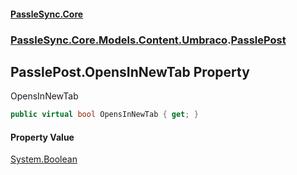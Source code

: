 #### [PassleSync.Core](index.md 'index')
### [PassleSync.Core.Models.Content.Umbraco](PassleSync.Core.Models.Content.Umbraco.md 'PassleSync.Core.Models.Content.Umbraco').[PasslePost](PassleSync.Core.Models.Content.Umbraco.PasslePost.md 'PassleSync.Core.Models.Content.Umbraco.PasslePost')

## PasslePost.OpensInNewTab Property

OpensInNewTab

```csharp
public virtual bool OpensInNewTab { get; }
```

#### Property Value
[System.Boolean](https://docs.microsoft.com/en-us/dotnet/api/System.Boolean 'System.Boolean')